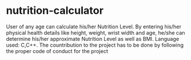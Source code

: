 # nutrition-calculator
User of any age can calculate his/her Nutrition Level. By entering his/her physical health details like height, weight, wrist width and age, he/she can determine his/her approximate Nutrition Level as well as BMI. Language used: C,C++.
The countribution to the project has to be done by following the proper code of conduct for the project



